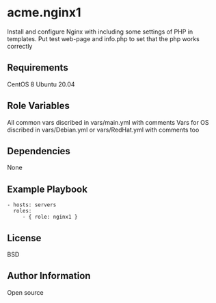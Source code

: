 acme.nginx1
=========

Install and configure Nginx with including some settings of PHP in templates.
Put test web-page and info.php to set that the php works correctly

Requirements
------------

CentOS 8
Ubuntu 20.04

Role Variables
--------------

All common vars discribed in vars/main.yml with comments
Vars for OS discribed in vars/Debian.yml or vars/RedHat.yml with comments too

Dependencies
------------
None

Example Playbook
----------------

    - hosts: servers
      roles:
         - { role: nginx1 }

License
-------

BSD

Author Information
------------------

Open source
